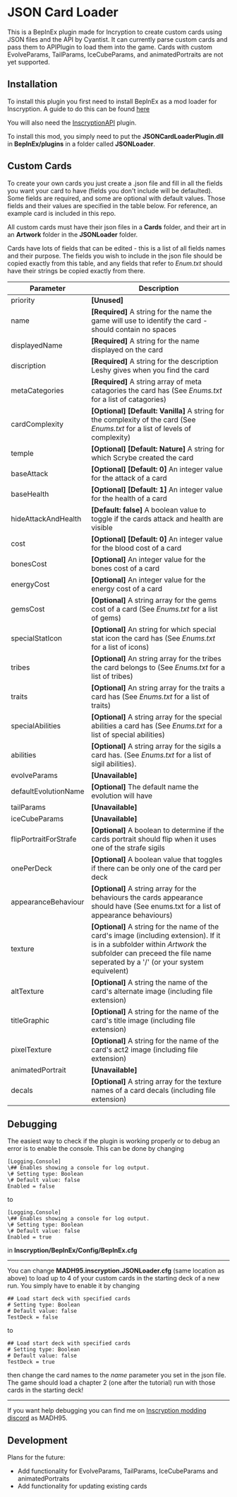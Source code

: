 # JSON Card Loader

This is a BepInEx plugin made for Incryption to create custom cards using JSON files and the API by Cyantist.
It can currently parse custom cards and pass them to APIPlugin to load them into the game. Cards with custom EvolveParams, TailParams, IceCubeParams, and animatedPortraits are not yet supported.

## Installation

To install this plugin you first need to install BepInEx as a mod loader for Inscryption. A guide to do this can be found [here](https://docs.bepinex.dev/articles/user_guide/installation/index.html#where-to-download-bepinex)

You will also need the [InscryptionAPI](https://github.com/ScottWilson0903/InscryptionAPI) plugin.

To install this mod, you simply need to put the **JSONCardLoaderPlugin.dll** in **BepInEx/plugins** in a folder called **JSONLoader**.

## Custom Cards

To create your own cards you just create a .json file and fill in all the fields you want your card to have (fields you don't include will be defaulted). Some fields are required, and some are optional with default values. Those fields and their values are specified in the table below. For reference, an example card is included in this repo.

All custom cards must have their json files in a **Cards** folder, and their art in an **Artwork** folder in the **JSONLoader** folder.

Cards have lots of fields that can be edited - this is a list of all fields names and their purpose. The fields you wish to include in the json file should be copied exactly from this table, and any fields that refer to *Enum.txt* should have their strings be copied exactly from there.

| Parameter | Description |
|------|-------------|
| priority | **[Unused]** |
| name | **[Required]** A string for the name the game will use to identify the card - should contain no spaces |
| displayedName | **[Required]** A string for the name displayed on the card |
| discription | **[Required]** A string for the description Leshy gives when you find the card |
| metaCategories | **[Required]** A string array of meta catagories the card has (See *Enums.txt* for a list of catagories) |
| cardComplexity | **[Optional]** **[Default: Vanilla]** A string for the complexity of the card (See *Enums.txt* for a list of levels of complexity) |
| temple | **[Optional]** **[Default: Nature]** A string for which Scrybe created the card |
| baseAttack | **[Optional]** **[Default: 0]** An integer value for the attack of a card |
| baseHealth | **[Optional]** **[Default: 1]** An integer value for the health of a card |
| hideAttackAndHealth | **[Default: false]** A boolean value to toggle if the cards attack and health are visible |
| cost | **[Optional]** **[Default: 0]** An integer value for the blood cost of a card |
| bonesCost | **[Optional]** An integer value for the bones cost of a card |
| energyCost | **[Optional]** An integer value for the energy cost of a card |
| gemsCost | **[Optional]** A string array for the gems cost of a card (See *Enums.txt* for a list of gems) |
| specialStatIcon | **[Optional]** An string for which special stat icon the card has (See *Enums.txt* for a list of icons) |
| tribes | **[Optional]** An string array for the tribes the card belongs to (See *Enums.txt* for a list of tribes) |
| traits | **[Optional]** An string array for the traits a card has (See *Enums.txt* for a list of traits) |
| specialAbilities | **[Optional]** A string array for the special abilities a card has (See *Enums.txt* for a list of special abilities) |
| abilities | **[Optional]** A string array for the sigils a card has. (See *Enums.txt* for a list of sigil abilities).
| evolveParams | **[Unavailable]** |
| defaultEvolutionName | **[Optional]** The default name the evolution will have |
| tailParams | **[Unavailable]** |
| iceCubeParams | **[Unavailable]** |
| flipPortraitForStrafe | **[Optional]** A boolean to determine if the cards portrait should flip when it uses one of the strafe sigils |
| onePerDeck | **[Optional]** A boolean value that toggles if there can be only one of the card per deck |
| appearanceBehaviour | **[Optional]** A string array for the behaviours the cards appearance should have (See enums.txt for a list of appearance behaviours) |
| texture | **[Optional]** A string for the name of the card's image (including extension). If it is in a subfolder within *Artwork* the subfolder can preceed the file name seperated by a '/' (or your system equivelent) |
| altTexture | **[Optional]** A string the name of the card's alternate image (including file extension) |
| titleGraphic | **[Optional]** A string for the name of the card's title image (including file extension) |
| pixelTexture | **[Optional]** A string for the name of the card's act2 image (including file extension) |
| animatedPortrait | **[Unavailable]** |
| decals | **[Optional]** A string array for the texture names of a card decals (including file extension) |

## Debugging
The easiest way to check if the plugin is working properly or to debug an error is to enable the console. This can be done by changing
```
[Logging.Console]
\## Enables showing a console for log output.
\# Setting type: Boolean
\# Default value: false
Enabled = false
```
to
```
[Logging.Console]
\## Enables showing a console for log output.
\# Setting type: Boolean
\# Default value: false
Enabled = true
```
in **Inscryption/BepInEx/Config/BepInEx.cfg**

___

You can change **MADH95.inscryption.JSONLoader.cfg** (same location as above) to load up to 4 of your custom cards in the starting deck of a new run. You simply have to enable it by changing
```
## Load start deck with specified cards
# Setting type: Boolean
# Default value: false
TestDeck = false
```
to
```
## Load start deck with specified cards
# Setting type: Boolean
# Default value: false
TestDeck = true
```
then change the card names to the *name* parameter you set in the json file. The game should load a chapter 2 (one after the tutorial) run with those cards in the starting deck!

___

If you want help debugging you can find me on [Inscryption modding discord](https://discord.gg/QrJEF5Denm) as MADH95.

## Development

Plans for the future:
 - Add functionality for EvolveParams, TailParams, IceCubeParams and animatedPortraits
 - Add functionality for updating existing cards
